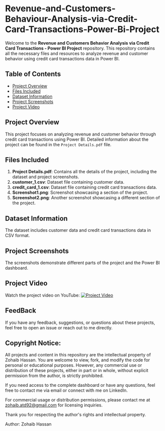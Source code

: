 # Revenue-and-Customers-Behaviour-Analysis-via-Credit-Card-Transactions-Power-Bi-Project
Welcome to the **Revenue and Customers Behavior Analysis via Credit Card Transactions - Power BI Project** repository. This repository contains all the necessary files and resources to analyze revenue and customer behavior using credit card transactions data in Power BI.

## Table of Contents
- [Project Overview](#project-overview)
- [Files Included](#files-included)
- [Dataset Information](#dataset-information)
- [Project Screenshots](#project-screenshots)
- [Project Video](#project-video)

## Project Overview
This project focuses on analyzing revenue and customer behavior through credit card transactions using Power BI. Detailed information about the project can be found in the `Project Details.pdf` file.

## Files Included
1. **Project Details.pdf**: Contains all the details of the project, including the dataset and project screenshots.
2. **customer_1.csv**: Dataset file containing customer data.
3. **credit_card_1.csv**: Dataset file containing credit card transactions data.
4. **Screenshot1.png**: Screenshot showcasing a section of the project.
5. **Screenshot2.png**: Another screenshot showcasing a different section of the project.

## Dataset Information
The dataset includes customer data and credit card transactions data in CSV format.

## Project Screenshots
The screenshots demonstrate different parts of the project and the Power BI dashboard.

## Project Video
Watch the project video on YouTube:
[![Project Video](https://img.youtube.com/vi/KKaOwAJjsS4/0.jpg)](https://youtu.be/KKaOwAJjsS4)

## FeedBack
If you have any feedback, suggestions, or questions about these projects, feel free to open an issue or reach out to me directly.

## Copyright Notice: 

All projects and content in this repository are the intellectual property of Zohaib Hassan. You are welcome to view, fork, and modify the code for personal or educational purposes. However, any commercial use or distribution of these projects, either in part or in whole, without explicit permission from the author, is strictly prohibited.

If you need access to the complete dashboard or have any questions, feel free to contact me via email or connect with me on LinkedIn.

For commercial usage or distribution permissions, please contact me at zohaib.atd92@gmail.com for licensing inquiries.

Thank you for respecting the author's rights and intellectual property.

Author: Zohaib Hassan
